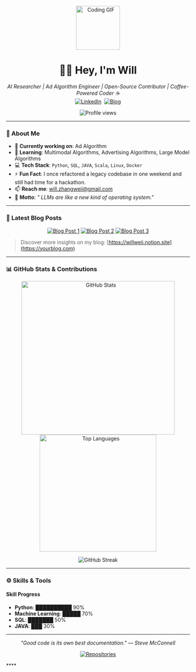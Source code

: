 <p align="center">
  <img src="https://media.giphy.com/media/3kPDmoWdBogt1S3rfK/giphy.gif" width="120" alt="Coding GIF">
</p>

<h1 align="center">👨‍💻 Hey, I'm Will</h1>

<p align="center">
  <em>AI Researcher | Ad Algorithm Engineer | Open-Source Contributor | Coffee-Powered Coder ☕</em><br>
  <a href="http://linkedin.com/in/wei-zhang-7429b4297"><img src="https://img.shields.io/badge/LinkedIn-Connect-blue?logo=linkedin" alt="LinkedIn"></a> 
  <a href="https://www.notion.so/willweii/2025-1681dccd7a458092b6d1c3184c71af73?source=copy_link"><img src="https://img.shields.io/badge/Blog-Read%20My%20Posts-orange?logo=blogger" alt="Blog"></a>
</p>

<p align="center">
  <img src="https://komarev.com/ghpvc/?username=yourusername&color=brightgreen&style=flat-square" alt="Profile views">
</p>

---

### 🚀 About Me
- 🔭 **Currently working on**: Ad Algorithm
- 🌱 **Learning**: Multimodal Algorithms, Advertising Algorithms, Large Model Algorithms
- 💻 **Tech Stack**: `Python`, `SQL`, `JAVA`, `Scala`, `Linux`, `Docker` 
- ⚡ **Fun Fact**: I once refactored a legacy codebase in one weekend and still had time for a hackathon.
- 📫 **Reach me**: [will.zhangweii@gmail.com](mailto:will.zhangweii@gmail.com)
- 🧠 **Motto**: *" LLMs are like a new kind of operating system."*

---

### 📝 Latest Blog Posts
<p align="center">
  <a href="https://willweii.notion.site/RLHF-SFT-1f41dccd7a458092a808cf3a954a059e?source=copy_link"><img src="https://img.shields.io/badge/Read-How%20I%20Built%20a%20Serverless%20App%20with%20AWS-brightgreen?style=flat-square" alt="Blog Post 1"></a>
  <a href="https://willweii.notion.site/LLAMA-2-d45273f098434751803a2a80ca7edf3e?source=copy_link"><img src="https://img.shields.io/badge/Read-Demystifying%20GraphQL%20Mutations-yellow?style=flat-square" alt="Blog Post 2"></a>
  <a href="https://willweii.notion.site/MOE-1eb71a6c95fc4e118069a9e4b059fff3?source=copy_link"><img src="https://img.shields.io/badge/Read-My%,20Journey%20into%20Rust-blue?style=flat-square" alt="Blog Post 3"></a>
</p>

> Discover more insights on my blog: [https://willweii.notion.site](https://yourblog.com)

---
### 📊 GitHub Stats & Contributions
<p align="center">
  <img src="https://github-readme-stats.vercel.app/api?username=weiiWille&show_icons=true&theme=radical&hide_border=true" alt="GitHub Stats" width="420">
  <img src="https://github-readme-stats.vercel.app/api/top-langs/?username=weiiWille&layout=compact&theme=radical&hide_border=true" alt="Top Languages" width="320">
</p>
<p align="center">
  <img src="https://github-readme-streak-stats.herokuapp.com/?user=yourusername&theme=radical&hide_border=true" alt="GitHub Streak">
</p>

---
### ⚙️ Skills & Tools
#### Skill Progress
- **Python**: ██████████ 90%
- **Machine Learning**: █████ 70%
- **SQL**: ███████ 50%
- **JAVA**: ███ 30%
---

<p align="center">
  <em>"Good code is its own best documentation." — Steve McConnell</em>
</p>

<p align="center">
  <a href="https://github.com/yourusername?tab=repositories"><img src="https://img.shields.io/badge/-Explore%20More%20Repos-181717?logo=github" alt="Repositories"></a>
</p>****
